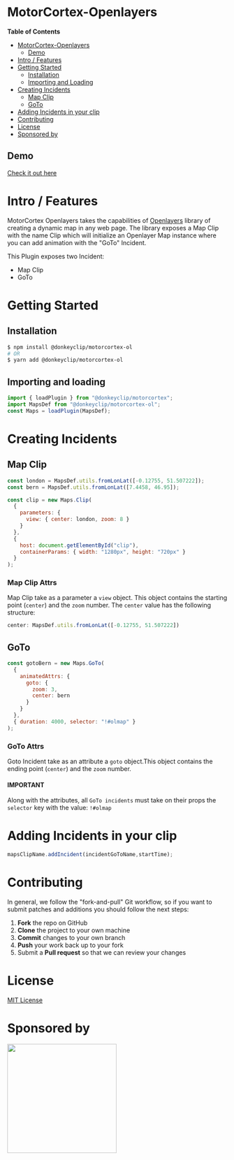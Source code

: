 # MotorCortex-Openlayers

**Table of Contents**

- [MotorCortex-Openlayers](#motorcortex-openlayers)
  - [Demo](#demo)
- [Intro / Features](#intro--features)
- [Getting Started](#getting-started)
  - [Installation](#installation)
  - [Importing and Loading](#importing-and-loading)
- [Creating Incidents](#creating-incidents)
  - [Map Clip](#map-clip)
  - [GoTo](#goto)
- [Adding Incidents in your clip](#adding-incidents-in-your-clip)
- [Contributing](#contributing)
- [License](#license)
- [Sponsored by](#sponsored-by)

## Demo

[Check it out here](https://donkeyclip.github.io/motorcortex-ol/demo/)

# Intro / Features
MotorCortex Openlayers takes the capabilities of [Openlayers](https://openlayers.org/) library of creating a dynamic map in any web page.
The library exposes a Map Clip with the name Clip which will initialize an Openlayer Map instance where you can add animation with the "GoTo" Incident.

This Plugin exposes two Incident:
- Map Clip
- GoTo

# Getting Started

## Installation
```bash
$ npm install @donkeyclip/motorcortex-ol
# OR
$ yarn add @donkeyclip/motorcortex-ol
```
## Importing and loading

```javascript
import { loadPlugin } from "@donkeyclip/motorcortex";
import MapsDef from "@donkeyclip/motorcortex-ol";
const Maps = loadPlugin(MapsDef);
```

# Creating Incidents

## Map Clip
```javascript
const london = MapsDef.utils.fromLonLat([-0.12755, 51.507222]);
const bern = MapsDef.utils.fromLonLat([7.4458, 46.95]);

const clip = new Maps.Clip(
  {
    parameters: {
      view: { center: london, zoom: 8 }
    }
  },
  {
    host: document.getElementById("clip"),
    containerParams: { width: "1280px", height: "720px" }
  }
);
```
### Map Clip Attrs
Map Clip take as a parameter a `view` object. This object contains the starting point (`center`) and the `zoom` number.
The `center` value has the following structure: 
```javascript
center: MapsDef.utils.fromLonLat([-0.12755, 51.507222])
```

## GoTo
```javascript
const gotoBern = new Maps.GoTo(
  {
    animatedAttrs: {
      goto: {
        zoom: 3,
        center: bern
      }
    }
  },
  { duration: 4000, selector: "!#olmap" }
);
```
### GoTo Attrs 
Goto Incident take as an attribute a `goto` object.This object contains the ending point (`center`) and the `zoom` number.

#### IMPORTANT
Along with the attributes, all `GoTo incidents` must take on their props the `selector` key with the value: `!#olmap`

# Adding Incidents in your clip

```javascript
mapsClipName.addIncident(incidentGoToName,startTime);
```

# Contributing 

In general, we follow the "fork-and-pull" Git workflow, so if you want to submit patches and additions you should follow the next steps:
1.	**Fork** the repo on GitHub
2.	**Clone** the project to your own machine
3.	**Commit** changes to your own branch
4.	**Push** your work back up to your fork
5.	Submit a **Pull request** so that we can review your changes

# License

[MIT License](https://opensource.org/licenses/MIT)

# Sponsored by
[<img src="https://presskit.donkeyclip.com/logos/donkey%20clip%20logo.svg" width=250></img>](https://donkeyclip.com)
